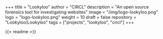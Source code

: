+++
title = "Lookyloo"
author = "CIRCL"
description = "An open source forensics tool for investigating websites"
image = "/img/logo-lookyloo.png"
logo = "logo-lookyloo.png"
weight = 10
draft = false
repository = "Lookyloo/Lookyloo"
tags = ["projects", "lookyloo", "circl"]
+++

{{< readme >}}
